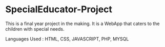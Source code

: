# SpecialEducator-Project
This is a final year project in the making. It is a WebApp that caters to the children with special needs. 


Languages Used : HTML, CSS, JAVASCRIPT, PHP, MYSQL
